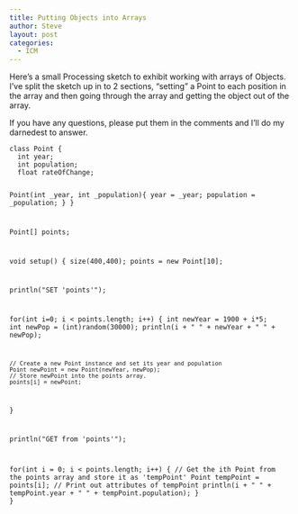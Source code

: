 ```yaml
---
title: Putting Objects into Arrays
author: Steve
layout: post
categories:
  - ICM
---
```

<p>Here&#8217;s a small Processing sketch to exhibit working with arrays of Objects. I&#8217;ve split the sketch up in to 2 sections, &#8220;setting&#8221; a Point to each position in the array and then going through the array and getting the object out of the array.</p>
<p>If you have any questions, please put them in the comments and I&#8217;ll do my darnedest to answer.</p>
<script src="https://gist.github.com/3913991.js"></script><noscript><pre><code class="language-processing processing">class Point {
  int year;
  int population;
  float rateOfChange;
  
  
  Point(int _year, int _population){
    year = _year;
    population = _population;
  }
}

Point[] points;

void setup() {
  size(400,400);
  points = new Point[10];
  
  println(&quot;SET 'points'&quot;);
  
  for(int i=0; i &lt; points.length; i++) {
    int newYear = 1900 + i*5;
    int newPop = (int)random(30000);
    println(i + &quot; &quot; + newYear + &quot; &quot; + newPop);
    
    // Create a new Point instance and set its year and population
    Point newPoint = new Point(newYear, newPop);
    // Store newPoint into the points array.
    points[i] = newPoint;
  }
  
  println(&quot;GET from 'points'&quot;);
  
  for(int i = 0; i &lt; points.length; i++) {
    // Get the ith Point from the points array and store it as 'tempPoint'
    Point tempPoint = points[i];
    // Print out attributes of tempPoint
    println(i + &quot; &quot; + tempPoint.year + &quot; &quot; + tempPoint.population);
  }
}</code></pre></noscript>
